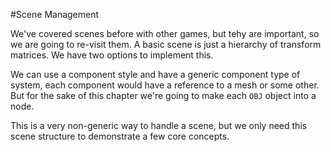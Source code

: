 #Scene Management

We've covered scenes before with other games, but tehy are important, so we are going to re-visit them. A basic scene is just a hierarchy of transform matrices. We have two options to implement this. 

We can use a component style and have a generic component type of system, each component would have a reference to a mesh or some other. But for the sake of this chapter we're going to make each ```OBJ``` object into a node.

This is a very non-generic way to handle a scene, but we only need this scene structure to demonstrate a few core concepts.


